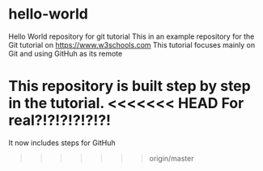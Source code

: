 # hello-world
Hello World repository for git tutorial
This in an example repository for the Git tutorial on
https://www.w3schools.com
This tutorial focuses mainly on Git and using GitHuh as its remote

This repository is built step by step in the tutorial.
<<<<<<< HEAD
For real?!?!?!?!?!?!
=======

It now includes steps for GitHuh
>>>>>>> origin/master

